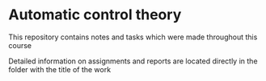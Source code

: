 # Automatic control theory

This repository contains notes and tasks which were made throughout this course

Detailed information on assignments and reports are located directly in the folder with the title of the work
